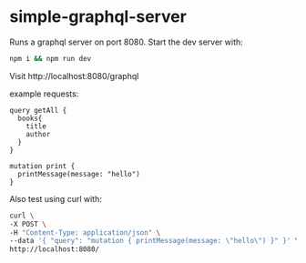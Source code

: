 # simple-graphql-server

Runs a graphql server on port 8080. Start the dev server with:

```bash
npm i && npm run dev
```

Visit http://localhost:8080/graphql

example requests:

```
query getAll {
  books{
    title
    author
  }
}

mutation print {
  printMessage(message: "hello")
}
```

Also test using curl with:
```bash
curl \
-X POST \
-H "Content-Type: application/json" \
--data '{ "query": "mutation { printMessage(message: \"hello\") }" }' \
http://localhost:8080/
```